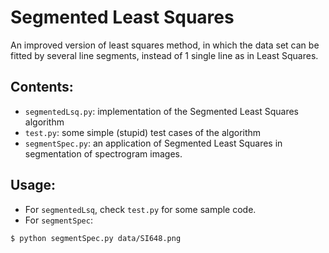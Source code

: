 Segmented Least Squares
====

An improved version of least squares method, in which the data set can be fitted by several line segments, instead of 1 single line as in Least Squares.

Contents:
------

* `segmentedLsq.py`: implementation of the Segmented Least Squares algorithm
* `test.py`: some simple (stupid) test cases of the algorithm
* `segmentSpec.py`: an application of Segmented Least Squares in segmentation of spectrogram images.

Usage:
------

* For `segmentedLsq`, check `test.py` for some sample code.
* For `segmentSpec`:

```bash
$ python segmentSpec.py data/SI648.png
```
